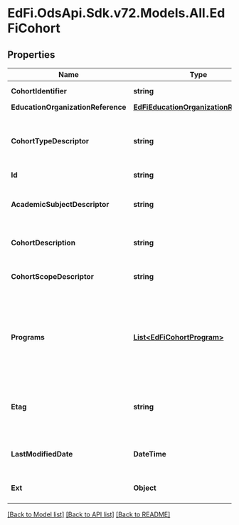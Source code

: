 # EdFi.OdsApi.Sdk.v72.Models.All.EdFiCohort

## Properties

Name | Type | Description | Notes
------------ | ------------- | ------------- | -------------
**CohortIdentifier** | **string** | The name or ID for the cohort. | 
**EducationOrganizationReference** | [**EdFiEducationOrganizationReference**](EdFiEducationOrganizationReference.md) |  | 
**CohortTypeDescriptor** | **string** | The type of cohort (e.g., academic intervention, classroom breakout). | 
**Id** | **string** |  | [optional] 
**AcademicSubjectDescriptor** | **string** | The academic subject associated with an academic intervention. | [optional] 
**CohortDescription** | **string** | The description of the cohort and its purpose. | [optional] 
**CohortScopeDescriptor** | **string** | The scope of cohort (e.g., school, district, classroom). | [optional] 
**Programs** | [**List&lt;EdFiCohortProgram&gt;**](EdFiCohortProgram.md) | An unordered collection of cohortPrograms. The (optional) program associated with this cohort (e.g., special education). | [optional] 
**Etag** | **string** | A unique system-generated value that identifies the version of the resource. | [optional] 
**LastModifiedDate** | **DateTime** | The date and time the resource was last modified. | [optional] 
**Ext** | **Object** | Extensions to the Cohort entity. | [optional] 

[[Back to Model list]](../../README.md#documentation-for-models) [[Back to API list]](../../README.md#documentation-for-api-endpoints) [[Back to README]](../../README.md)

